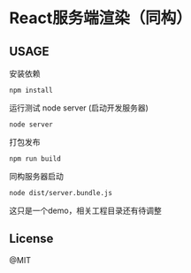 # React服务端渲染（同构）

## USAGE

安装依赖
```
npm install
```
运行测试 node server (启动开发服务器)

```
node server
```
打包发布
```
npm run build
```
同构服务器启动
```
node dist/server.bundle.js

```

这只是一个demo，相关工程目录还有待调整

## License
@MIT
